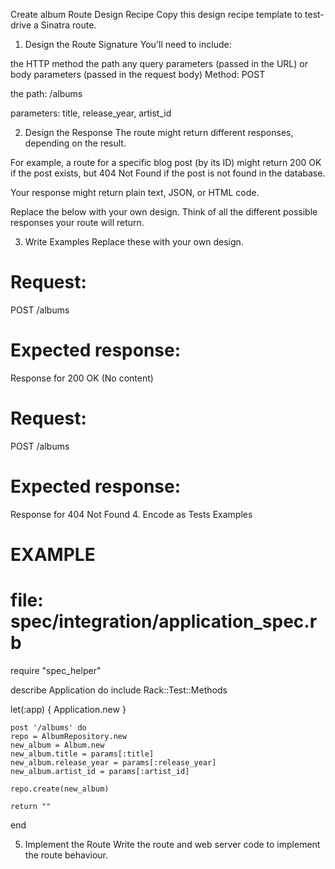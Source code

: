 Create album Route Design Recipe
Copy this design recipe template to test-drive a Sinatra route.

1. Design the Route Signature
You'll need to include:

the HTTP method
the path
any query parameters (passed in the URL)
or body parameters (passed in the request body)
Method: POST

the path: /albums

parameters: title, release_year, artist_id

2. Design the Response
The route might return different responses, depending on the result.

For example, a route for a specific blog post (by its ID) might return 200 OK if the post exists, but 404 Not Found if the post is not found in the database.

Your response might return plain text, JSON, or HTML code.

Replace the below with your own design. Think of all the different possible responses your route will return.

<!-- EXAMPLE -->
<!-- Response when the post is found: 200 OK -->
3. Write Examples
Replace these with your own design.

# Request:

POST /albums

# Expected response:



Response for 200 OK
(No content)

# Request:

POST /albums

# Expected response:

Response for 404 Not Found
4. Encode as Tests Examples
# EXAMPLE
# file: spec/integration/application_spec.rb

require "spec_helper"

describe Application do
  include Rack::Test::Methods

  let(:app) { Application.new }

    post '/albums' do 
    repo = AlbumRepository.new
    new_album = Album.new
    new_album.title = params[:title]
    new_album.release_year = params[:release_year]
    new_album.artist_id = params[:artist_id]

    repo.create(new_album)

    return ""
  end

5. Implement the Route
Write the route and web server code to implement the route behaviour.